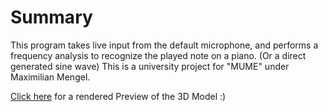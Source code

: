 # Summary
This program takes live input from the default microphone, and performs a frequency analysis to recognize the played note on a piano. (Or a direct generated sine wave)
This is a university project for "MUME" under Maximilian Mengel.

[Click here](https://raw.githack.com/misterixi/Noteanalyser/master/NoteAnalyser_MUME_2022-Feb-21_01-17-23AM_CustomizedView29705970135_strip.html) for a rendered Preview of the 3D Model :)
